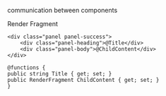 communication between components

Render Fragment
```
<div class="panel panel-success">
    <div class="panel-heading">@Title</div>
    <div class="panel-body">@ChildContent</div>
</div>

@functions {
public string Title { get; set; }
public RenderFragment ChildContent { get; set; }
}
```
